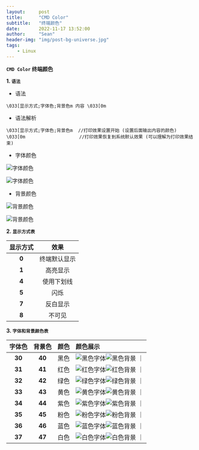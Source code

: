 ```yaml
---
layout:     post
title:      "CMD Color"
subtitle:   "终端颜色"
date:       2022-11-17 13:52:00
author:     "Sean"
header-img: "img/post-bg-universe.jpg"
tags:
    - Linux
---
```


**`CMD Color` 终端颜色**

**1. `语法`**

- 语法

```
\033[显示方式;字体色;背景色m 内容 \033[0m
```

- 语法解析

```
\033[显示方式;字体色;背景色m  //打印效果设置开始 (设置后面输出内容的颜色)
\033[0m                    //打印效果恢复到系统默认效果 (可以理解为打印效果结束)
```

- 字体颜色

![](/blog/img/in-post/post-cmdcolor/post-cmdcolor-fontcolor.png "字体颜色")

![](/blog/img/in-post/post-cmdcolor/post-cmdcolor-fontcolor-show.png "字体颜色")

- 背景颜色

![](/blog/img/in-post/post-cmdcolor/post-cmdcolor-background.png "背景颜色")

![](/blog/img/in-post/post-cmdcolor/post-cmdcolor-background-show.png "背景颜色")

**2. `显示方式表`**

|   显示方式     |   效果             |
|:-------------:|:-----------------:|
| **0**		    | 终端默认显示        |
| **1**		    | 高亮显示 		    |
| **4**  		| 使用下划线          |
| **5**  		| 闪烁               |
| **7**  		| 反白显示            |
| **8**  		| 不可见              |

**3. `字体和背景颜色表`**

| 字体色         | 背景色         | 颜色           | 颜色展示                                                                                                                  |
|:-------------:|:-------------:|:-------------:|:-------------------------------------------------------------------------------------------------------------------------|
| **30**		| **40**        | 黑色           | ![](/blog/img/in-post/post-cmdcolor/f-black.png "黑色字体")![](/blog/img/in-post/post-cmdcolor/b-black.png "黑色背景")     ｜
| **31**		| **41**        | 红色           | ![](/blog/img/in-post/post-cmdcolor/f-red.png "红色字体")![](/blog/img/in-post/post-cmdcolor/b-red.png "红色背景")         ｜
| **32**		| **42**        | 绿色           | ![](/blog/img/in-post/post-cmdcolor/f-green.png "绿色字体")![](/blog/img/in-post/post-cmdcolor/b-green.png "绿色背景")     ｜
| **33**		| **43**        | 黄色           | ![](/blog/img/in-post/post-cmdcolor/f-yellow.png "黄色字体")![](/blog/img/in-post/post-cmdcolor/b-yellow.png "黄色背景")   ｜
| **34**		| **44**        | 紫色           | ![](/blog/img/in-post/post-cmdcolor/f-purple.png "紫色字体")![](/blog/img/in-post/post-cmdcolor/b-purple.png "紫色背景")   ｜
| **35**		| **45**        | 粉色           | ![](/blog/img/in-post/post-cmdcolor/f-pink.png "粉色字体")![](/blog/img/in-post/post-cmdcolor/b-pink.png "粉色背景")       ｜
| **36**		| **46**        | 蓝色           | ![](/blog/img/in-post/post-cmdcolor/f-blue.png "蓝色字体")![](/blog/img/in-post/post-cmdcolor/b-blue.png "蓝色背景")       ｜
| **37**		| **47**        | 白色           | ![](/blog/img/in-post/post-cmdcolor/f-white.png "白色字体")![](/blog/img/in-post/post-cmdcolor/b-white.png "白色背景")     ｜








